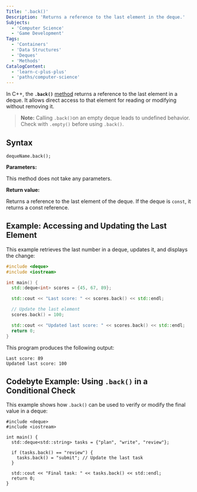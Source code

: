 ```yaml
---
Title: '.back()'
Description: 'Returns a reference to the last element in the deque.'
Subjects:
  - 'Computer Science'
  - 'Game Development'
Tags:
  - 'Containers'
  - 'Data Structures'
  - 'Deques'
  - 'Methods'
CatalogContent:
  - 'learn-c-plus-plus'
  - 'paths/computer-science'
---
```


In C++, the **`.back()`** [method](https://www.codecademy.com/resources/docs/cpp/methods) returns a reference to the last element in a deque. It allows direct access to that element for reading or modifying without removing it.

> **Note:** Calling `.back()`on an empty deque leads to undefined behavior. Check with `.empty()` before using `.back()`.

## Syntax

```pseudo
dequeName.back();
```

**Parameters:**

This method does not take any parameters.

**Return value:**

Returns a reference to the last element of the deque. If the deque is `const`, it returns a const reference.

## Example: Accessing and Updating the Last Element

This example retrieves the last number in a deque, updates it, and displays the change:

```cpp
#include <deque>
#include <iostream>

int main() {
  std::deque<int> scores = {45, 67, 89};

  std::cout << "Last score: " << scores.back() << std::endl;

  // Update the last element
  scores.back() = 100;

  std::cout << "Updated last score: " << scores.back() << std::endl;
  return 0;
}
```

This program produces the following output:

```shell
Last score: 89
Updated last score: 100
```

## Codebyte Example: Using `.back()` in a Conditional Check

This example shows how `.back()` can be used to verify or modify the final value in a deque:

```codebyte/cpp
#include <deque>
#include <iostream>

int main() {
  std::deque<std::string> tasks = {"plan", "write", "review"};

  if (tasks.back() == "review") {
    tasks.back() = "submit"; // Update the last task
  }

  std::cout << "Final task: " << tasks.back() << std::endl;
  return 0;
}
```
